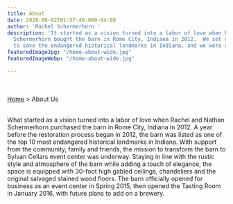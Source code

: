 ```yaml
---
title: About
date: 2020-06-02T01:57:46.000-04:00
author: 'Rachel Schermerhorn '
description: 'It started as a vision turned into a labor of love when Rachel & Nathan
  Schermerhorn bought the barn in Rome City, Indiana in 2012.  We set off on a mission
  to save the endangered historical landmarks in Indiana, and we were successful.  '
featuredImageJpg: "/home-about-wide.jpg"
featuredImageWebp: "/home-about-wide.jpg"

---
```

<amp-img class="" src="/home-about-wide.jpg" width="3417" height="1418" alt="About Sylvan Cellars Events & Tasting Room" title="About Sylvan Cellars Events & Tasting Room" layout="responsive">
</amp-img><br><br>
<a href="/" class=" ml2 nolink">Home</a> &gt; <span class="">About Us</span>
<br><br>


<p class="col-8 mx-auto mx4 pb4 pt1">What started as a vision turned into a labor of love when Rachel and Nathan Schermerhorn purchased the barn in Rome City, Indiana in 2012. A year before the restoration process began in 2012, the barn was listed as one of the top 10 most endangered historical landmarks in Indiana. With support from the community, family and friends, the mission to transform the barn to Sylvan Cellars event center was underway. Staying in line with the rustic style and atmosphere of the barn while adding a touch of elegance, the space is equipped with 30-foot high gabled ceilings, chandeliers and the original salvaged stained wood floors. The barn officially opened for business as an event center in Spring 2015, then opened the Tasting Room in January 2016, with future plans to add on a brewery.</p>